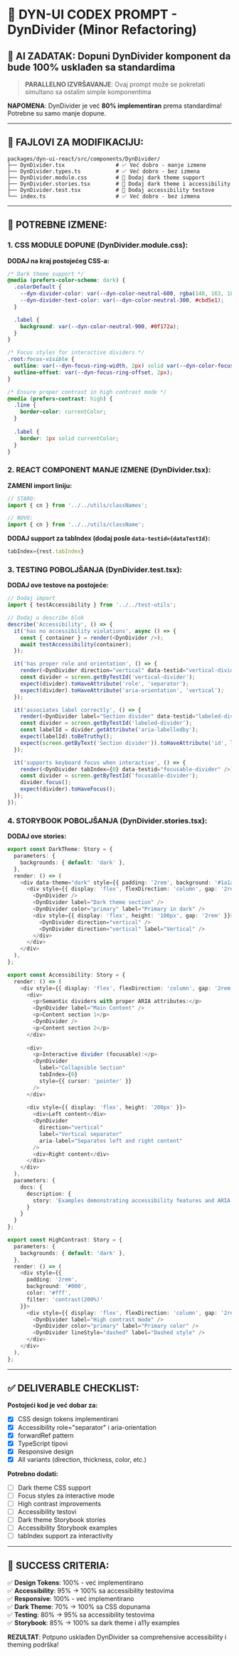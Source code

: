 # 🎯 DYN-UI CODEX PROMPT - DynDivider (Minor Refactoring)

## 🚀 AI ZADATAK: Dopuni DynDivider komponent da bude 100% usklađen sa standardima

> **PARALLELNO IZVRŠAVANJE**: Ovaj prompt može se pokretati simultano sa ostalim simple komponentima

**NAPOMENA**: DynDivider je već **80% implementiran** prema standardima! Potrebne su samo manje dopune.

---

## 📂 FAJLOVI ZA MODIFIKACIJU:

```
packages/dyn-ui-react/src/components/DynDivider/
├── DynDivider.tsx                # ✅ Već dobro - manje izmene
├── DynDivider.types.ts           # ✅ Već dobro - bez izmena  
├── DynDivider.module.css         # 🔧 Dodaj dark theme support
├── DynDivider.stories.tsx        # 🔧 Dodaj dark theme i accessibility
├── DynDivider.test.tsx           # 🔧 Dodaj accessibility testove
└── index.ts                      # ✅ Već dobro - bez izmena
```

---

## 🔧 POTREBNE IZMENE:

### 1. CSS MODULE DOPUNE (DynDivider.module.css):

**DODAJ na kraj postojećeg CSS-a:**

```css
/* Dark theme support */
@media (prefers-color-scheme: dark) {
  .colorDefault {
    --dyn-divider-color: var(--dyn-color-neutral-600, rgba(148, 163, 184, 0.3));
    --dyn-divider-text-color: var(--dyn-color-neutral-300, #cbd5e1);
  }

  .label {
    background: var(--dyn-color-neutral-900, #0f172a);
  }
}

/* Focus styles for interactive dividers */
.root:focus-visible {
  outline: var(--dyn-focus-ring-width, 2px) solid var(--dyn-color-focus, #2563eb);
  outline-offset: var(--dyn-focus-ring-offset, 2px);
}

/* Ensure proper contrast in high contrast mode */
@media (prefers-contrast: high) {
  .line {
    border-color: currentColor;
  }
  
  .label {
    border: 1px solid currentColor;
  }
}
```

### 2. REACT COMPONENT MANJE IZMENE (DynDivider.tsx):

**ZAMENI import liniju:**
```typescript
// STARO:
import { cn } from '../../utils/classNames';

// NOVO:
import { cn } from '../../utils/className';
```

**DODAJ support za tabIndex (dodaj posle `data-testid={dataTestId}`:**
```typescript
tabIndex={rest.tabIndex}
```

### 3. TESTING POBOLJŠANJA (DynDivider.test.tsx):

**DODAJ ove testove na postojeće:**

```typescript
// Dodaj import
import { testAccessibility } from '../../test-utils';

// Dodaj u describe blok
describe('Accessibility', () => {
  it('has no accessibility violations', async () => {
    const { container } = render(<DynDivider />);
    await testAccessibility(container);
  });

  it('has proper role and orientation', () => {
    render(<DynDivider direction="vertical" data-testid="vertical-divider" />);
    const divider = screen.getByTestId('vertical-divider');
    expect(divider).toHaveAttribute('role', 'separator');
    expect(divider).toHaveAttribute('aria-orientation', 'vertical');
  });

  it('associates label correctly', () => {
    render(<DynDivider label="Section divider" data-testid="labeled-divider" />);
    const divider = screen.getByTestId('labeled-divider');
    const labelId = divider.getAttribute('aria-labelledby');
    expect(labelId).toBeTruthy();
    expect(screen.getByText('Section divider')).toHaveAttribute('id', labelId);
  });

  it('supports keyboard focus when interactive', () => {
    render(<DynDivider tabIndex={0} data-testid="focusable-divider" />);
    const divider = screen.getByTestId('focusable-divider');
    divider.focus();
    expect(divider).toHaveFocus();
  });
});
```

### 4. STORYBOOK POBOLJŠANJA (DynDivider.stories.tsx):

**DODAJ ove stories:**

```typescript
export const DarkTheme: Story = {
  parameters: {
    backgrounds: { default: 'dark' },
  },
  render: () => (
    <div data-theme="dark" style={{ padding: '2rem', background: '#1a1a1a' }}>
      <div style={{ display: 'flex', flexDirection: 'column', gap: '2rem' }}>
        <DynDivider />
        <DynDivider label="Dark theme section" />
        <DynDivider color="primary" label="Primary in dark" />
        <div style={{ display: 'flex', height: '100px', gap: '2rem' }}>
          <DynDivider direction="vertical" />
          <DynDivider direction="vertical" label="Vertical" />
        </div>
      </div>
    </div>
  ),
};

export const Accessibility: Story = {
  render: () => (
    <div style={{ display: 'flex', flexDirection: 'column', gap: '2rem' }}>
      <div>
        <p>Semantic dividers with proper ARIA attributes:</p>
        <DynDivider label="Main Content" />
        <p>Content section 1</p>
        <DynDivider />
        <p>Content section 2</p>
      </div>
      
      <div>
        <p>Interactive divider (focusable):</p>
        <DynDivider 
          label="Collapsible Section" 
          tabIndex={0}
          style={{ cursor: 'pointer' }}
        />
      </div>
      
      <div style={{ display: 'flex', height: '200px' }}>
        <div>Left content</div>
        <DynDivider 
          direction="vertical" 
          label="Vertical separator" 
          aria-label="Separates left and right content"
        />
        <div>Right content</div>
      </div>
    </div>
  ),
  parameters: {
    docs: {
      description: {
        story: 'Examples demonstrating accessibility features and ARIA attributes.'
      }
    }
  }
};

export const HighContrast: Story = {
  parameters: {
    backgrounds: { default: 'dark' },
  },
  render: () => (
    <div style={{ 
      padding: '2rem', 
      background: '#000', 
      color: '#fff',
      filter: 'contrast(200%)'  
    }}>
      <div style={{ display: 'flex', flexDirection: 'column', gap: '2rem' }}>
        <DynDivider label="High contrast mode" />
        <DynDivider color="primary" label="Primary color" />
        <DynDivider lineStyle="dashed" label="Dashed style" />
      </div>
    </div>
  ),
};
```

---

## ✅ DELIVERABLE CHECKLIST:

**Postojeći kod je već dobar za:**
- [x] CSS design tokens implementirani
- [x] Accessibility role="separator" i aria-orientation  
- [x] forwardRef pattern
- [x] TypeScript tipovi
- [x] Responsive design
- [x] All variants (direction, thickness, color, etc.)

**Potrebno dodati:**
- [ ] Dark theme CSS support
- [ ] Focus styles za interactive mode
- [ ] High contrast improvements  
- [ ] Accessibility testovi
- [ ] Dark theme Storybook stories
- [ ] Accessibility Storybook examples
- [ ] tabIndex support za interactivity

---

## 🎯 SUCCESS CRITERIA:

✅ **Design Tokens**: 100% - već implementirano  
✅ **Accessibility**: 95% → 100% sa accessibility testovima  
✅ **Responsive**: 100% - već implementirano  
✅ **Dark Theme**: 70% → 100% sa CSS dopunama  
✅ **Testing**: 80% → 95% sa accessibility testovima  
✅ **Storybook**: 85% → 100% sa dark theme i a11y examples  

**REZULTAT**: Potpuno usklađen DynDivider sa comprehensive accessibility i theming podrška!